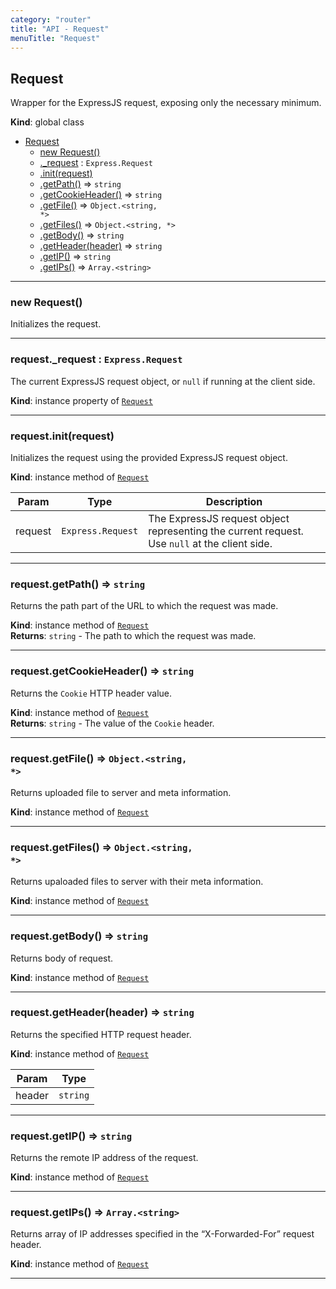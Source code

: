 ```yaml
---
category: "router"
title: "API - Request"
menuTitle: "Request"
---
```


## Request&nbsp;<a name="Request" href="https://github.com/seznam/ima/blob/v17.15.1/packages/core/src/router/Request.js#L6" target="_blank"><span class="icon"><i class="fas fa-external-link-alt fa-xs"></i></span></a>
Wrapper for the ExpressJS request, exposing only the necessary minimum.

**Kind**: global class  

* [Request](#Request)
    * [new Request()](#new_Request_new)
    * [._request](#Request+_request) : <code>Express.Request</code>
    * [.init(request)](#Request+init)
    * [.getPath()](#Request+getPath) ⇒ <code>string</code>
    * [.getCookieHeader()](#Request+getCookieHeader) ⇒ <code>string</code>
    * [.getFile()](#Request+getFile) ⇒ <code>Object.&lt;string, \*&gt;</code>
    * [.getFiles()](#Request+getFiles) ⇒ <code>Object.&lt;string, \*&gt;</code>
    * [.getBody()](#Request+getBody) ⇒ <code>string</code>
    * [.getHeader(header)](#Request+getHeader) ⇒ <code>string</code>
    * [.getIP()](#Request+getIP) ⇒ <code>string</code>
    * [.getIPs()](#Request+getIPs) ⇒ <code>Array.&lt;string&gt;</code>


* * *

### new Request()&nbsp;<a name="new_Request_new"></a>
Initializes the request.


* * *

### request.\_request : <code>Express.Request</code>&nbsp;<a name="Request+_request" href="https://github.com/seznam/ima/blob/v17.15.1/packages/core/src/router/Request.js#L22" target="_blank"><span class="icon"><i class="fas fa-external-link-alt fa-xs"></i></span></a>
The current ExpressJS request object, or <code>null</code> if running at
the client side.

**Kind**: instance property of [<code>Request</code>](#Request)  

* * *

### request.init(request)&nbsp;<a name="Request+init" href="https://github.com/seznam/ima/blob/v17.15.1/packages/core/src/router/Request.js#L32" target="_blank"><span class="icon"><i class="fas fa-external-link-alt fa-xs"></i></span></a>
Initializes the request using the provided ExpressJS request object.

**Kind**: instance method of [<code>Request</code>](#Request)  

| Param | Type | Description |
| --- | --- | --- |
| request | <code>Express.Request</code> | The ExpressJS request object        representing the current request. Use <code>null</code> at the client        side. |


* * *

### request.getPath() ⇒ <code>string</code>&nbsp;<a name="Request+getPath" href="https://github.com/seznam/ima/blob/v17.15.1/packages/core/src/router/Request.js#L41" target="_blank"><span class="icon"><i class="fas fa-external-link-alt fa-xs"></i></span></a>
Returns the path part of the URL to which the request was made.

**Kind**: instance method of [<code>Request</code>](#Request)  
**Returns**: <code>string</code> - The path to which the request was made.  

* * *

### request.getCookieHeader() ⇒ <code>string</code>&nbsp;<a name="Request+getCookieHeader" href="https://github.com/seznam/ima/blob/v17.15.1/packages/core/src/router/Request.js#L50" target="_blank"><span class="icon"><i class="fas fa-external-link-alt fa-xs"></i></span></a>
Returns the <code>Cookie</code> HTTP header value.

**Kind**: instance method of [<code>Request</code>](#Request)  
**Returns**: <code>string</code> - The value of the <code>Cookie</code> header.  

* * *

### request.getFile() ⇒ <code>Object.&lt;string, \*&gt;</code>&nbsp;<a name="Request+getFile" href="https://github.com/seznam/ima/blob/v17.15.1/packages/core/src/router/Request.js#L59" target="_blank"><span class="icon"><i class="fas fa-external-link-alt fa-xs"></i></span></a>
Returns uploaded file to server and meta information.

**Kind**: instance method of [<code>Request</code>](#Request)  

* * *

### request.getFiles() ⇒ <code>Object.&lt;string, \*&gt;</code>&nbsp;<a name="Request+getFiles" href="https://github.com/seznam/ima/blob/v17.15.1/packages/core/src/router/Request.js#L68" target="_blank"><span class="icon"><i class="fas fa-external-link-alt fa-xs"></i></span></a>
Returns upaloaded files to server with their meta information.

**Kind**: instance method of [<code>Request</code>](#Request)  

* * *

### request.getBody() ⇒ <code>string</code>&nbsp;<a name="Request+getBody" href="https://github.com/seznam/ima/blob/v17.15.1/packages/core/src/router/Request.js#L77" target="_blank"><span class="icon"><i class="fas fa-external-link-alt fa-xs"></i></span></a>
Returns body of request.

**Kind**: instance method of [<code>Request</code>](#Request)  

* * *

### request.getHeader(header) ⇒ <code>string</code>&nbsp;<a name="Request+getHeader" href="https://github.com/seznam/ima/blob/v17.15.1/packages/core/src/router/Request.js#L87" target="_blank"><span class="icon"><i class="fas fa-external-link-alt fa-xs"></i></span></a>
Returns the specified HTTP request header.

**Kind**: instance method of [<code>Request</code>](#Request)  

| Param | Type |
| --- | --- |
| header | <code>string</code> | 


* * *

### request.getIP() ⇒ <code>string</code>&nbsp;<a name="Request+getIP" href="https://github.com/seznam/ima/blob/v17.15.1/packages/core/src/router/Request.js#L96" target="_blank"><span class="icon"><i class="fas fa-external-link-alt fa-xs"></i></span></a>
Returns the remote IP address of the request.

**Kind**: instance method of [<code>Request</code>](#Request)  

* * *

### request.getIPs() ⇒ <code>Array.&lt;string&gt;</code>&nbsp;<a name="Request+getIPs" href="https://github.com/seznam/ima/blob/v17.15.1/packages/core/src/router/Request.js#L106" target="_blank"><span class="icon"><i class="fas fa-external-link-alt fa-xs"></i></span></a>
Returns array of IP addresses specified in the “X-Forwarded-For”
request header.

**Kind**: instance method of [<code>Request</code>](#Request)  

* * *

